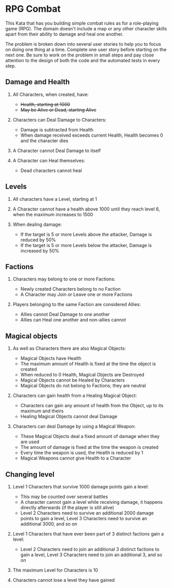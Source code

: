 # RPG Combat

This Kata that has you building simple combat rules as for a role-playing game (RPG). The domain doesn't include a map or any other character skills apart from their ability to damage and heal one another.

The problem is broken down into several user stories to help you to focus on doing one thing at a time. Complete one user story before starting on the next one. Be sure to work on the problem in small steps and pay close attention to the design of both the code and the automated tests in every step.

## Damage and Health

1. All Characters, when created, have:
   * ~~Health, starting at 1000~~
   * ~~May be Alive or Dead, starting Alive~~

2. Characters can Deal Damage to Characters:
   * Damage is subtracted from Health
   * When damage received exceeds current Health, Health becomes 0 and the character dies

3. A Character cannot Deal Damage to itself

4. A Character can Heal themselves:
   * Dead characters cannot heal

## Levels

1. All characters have a Level, starting at 1

2. A Character cannot have a health above 1000 until they reach level 6, when the maximum increases to 1500

3. When dealing damage:
   * If the target is 5 or more Levels above the attacker, Damage is reduced by 50%
   * If the target is 5 or more Levels below the attacker, Damage is increased by 50%

## Factions

1. Characters may belong to one or more Factions:
   * Newly created Characters belong to no Faction
   * A Character may Join or Leave one or more Factions

2. Players belonging to the same Faction are considered Allies:
   * Allies cannot Deal Damage to one another
   * Allies can Heal one another and non-allies cannot

## Magical objects

1. As well as Characters there are also Magical Objects:
   * Magical Objects have Health
   * The maximum amount of Health is fixed at the time the object is created
   * When reduced to 0 Health, Magical Objects are Destroyed
   * Magical Objects cannot be Healed by Characters
   * Magical Objects do not belong to Factions; they are neutral

2. Characters can gain health from a Healing Magical Object:
   * Characters can gain any amount of health from the Object, up to its maximum and theirs
   * Healing Magical Objects cannot deal Damage

3. Characters can deal Damage by using a Magical Weapon:
   * These Magical Objects deal a fixed amount of damage when they are used
   * The amount of damage is fixed at the time the weapon is created
   * Every time the weapon is used, the Health is reduced by 1
   * Magical Weapons cannot give Health to a Character

## Changing level

1. Level 1 Characters that survive 1000 damage points gain a level:
   * This may be counted over several battles
   * A character cannot gain a level while receiving damage, it happens directly afterwards (if the player is still alive)
   * Level 2 Characters need to survive an additional 2000 damage points to gain a level, Level 3 Characters need to survive an additional 3000, and so on

2. Level 1 Characters that have ever been part of 3 distinct factions gain a level:
   * Level 2 Characters need to join an additional 3 distinct factions to gain a level, Level 3 Characters need to join an additional 3, and so on

3. The maximum Level for Characters is 10

4. Characters cannot lose a level they have gained